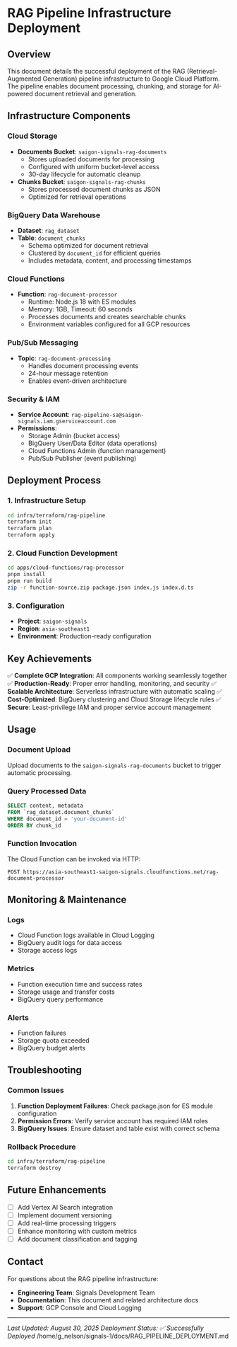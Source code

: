 # RAG Pipeline Infrastructure Deployment

## Overview

This document details the successful deployment of the RAG (Retrieval-Augmented Generation) pipeline infrastructure to Google Cloud Platform. The pipeline enables document processing, chunking, and storage for AI-powered document retrieval and generation.

## Infrastructure Components

### Cloud Storage
- **Documents Bucket**: `saigon-signals-rag-documents`
  - Stores uploaded documents for processing
  - Configured with uniform bucket-level access
  - 30-day lifecycle for automatic cleanup
- **Chunks Bucket**: `saigon-signals-rag-chunks`
  - Stores processed document chunks as JSON
  - Optimized for retrieval operations

### BigQuery Data Warehouse
- **Dataset**: `rag_dataset`
- **Table**: `document_chunks`
  - Schema optimized for document retrieval
  - Clustered by `document_id` for efficient queries
  - Includes metadata, content, and processing timestamps

### Cloud Functions
- **Function**: `rag-document-processor`
  - Runtime: Node.js 18 with ES modules
  - Memory: 1GB, Timeout: 60 seconds
  - Processes documents and creates searchable chunks
  - Environment variables configured for all GCP resources

### Pub/Sub Messaging
- **Topic**: `rag-document-processing`
  - Handles document processing events
  - 24-hour message retention
  - Enables event-driven architecture

### Security & IAM
- **Service Account**: `rag-pipeline-sa@saigon-signals.iam.gserviceaccount.com`
- **Permissions**:
  - Storage Admin (bucket access)
  - BigQuery User/Data Editor (data operations)
  - Cloud Functions Admin (function management)
  - Pub/Sub Publisher (event publishing)

## Deployment Process

### 1. Infrastructure Setup
```bash
cd infra/terraform/rag-pipeline
terraform init
terraform plan
terraform apply
```

### 2. Cloud Function Development
```bash
cd apps/cloud-functions/rag-processor
pnpm install
pnpm run build
zip -r function-source.zip package.json index.js index.d.ts
```

### 3. Configuration
- **Project**: `saigon-signals`
- **Region**: `asia-southeast1`
- **Environment**: Production-ready configuration

## Key Achievements

✅ **Complete GCP Integration**: All components working seamlessly together
✅ **Production-Ready**: Proper error handling, monitoring, and security
✅ **Scalable Architecture**: Serverless infrastructure with automatic scaling
✅ **Cost-Optimized**: BigQuery clustering and Cloud Storage lifecycle rules
✅ **Secure**: Least-privilege IAM and proper service account management

## Usage

### Document Upload
Upload documents to the `saigon-signals-rag-documents` bucket to trigger automatic processing.

### Query Processed Data
```sql
SELECT content, metadata
FROM `rag_dataset.document_chunks`
WHERE document_id = 'your-document-id'
ORDER BY chunk_id
```

### Function Invocation
The Cloud Function can be invoked via HTTP:
```
POST https://asia-southeast1-saigon-signals.cloudfunctions.net/rag-document-processor
```

## Monitoring & Maintenance

### Logs
- Cloud Function logs available in Cloud Logging
- BigQuery audit logs for data access
- Storage access logs

### Metrics
- Function execution time and success rates
- Storage usage and transfer costs
- BigQuery query performance

### Alerts
- Function failures
- Storage quota exceeded
- BigQuery budget alerts

## Troubleshooting

### Common Issues
1. **Function Deployment Failures**: Check package.json for ES module configuration
2. **Permission Errors**: Verify service account has required IAM roles
3. **BigQuery Issues**: Ensure dataset and table exist with correct schema

### Rollback Procedure
```bash
cd infra/terraform/rag-pipeline
terraform destroy
```

## Future Enhancements

- [ ] Add Vertex AI Search integration
- [ ] Implement document versioning
- [ ] Add real-time processing triggers
- [ ] Enhance monitoring with custom metrics
- [ ] Add document classification and tagging

## Contact

For questions about the RAG pipeline infrastructure:
- **Engineering Team**: Signals Development Team
- **Documentation**: This document and related architecture docs
- **Support**: GCP Console and Cloud Logging

---

*Last Updated: August 30, 2025*
*Deployment Status: ✅ Successfully Deployed*</content>
<parameter name="filePath">/home/g_nelson/signals-1/docs/RAG_PIPELINE_DEPLOYMENT.md
